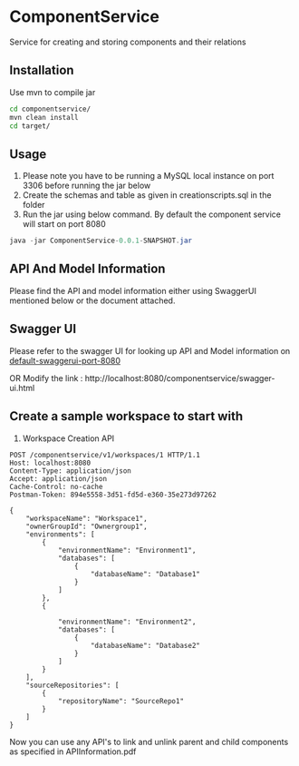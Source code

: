 # ComponentService

Service for creating and storing components and their relations

## Installation

Use mvn to compile jar

```bash
cd componentservice/
mvn clean install
cd target/
```

## Usage
1. Please note you have to be running a MySQL local instance on port 3306 before running the jar below
2. Create the schemas and table as given in creationscripts.sql in the folder
3. Run the jar using below command. By default the component service will start on port 8080
```java
java -jar ComponentService-0.0.1-SNAPSHOT.jar
```
## API And Model Information
Please find the API and model information either using SwaggerUI mentioned below or the document attached.

## Swagger UI
Please refer to the swagger UI for looking up API and Model information on [default-swaggerui-port-8080](http://localhost:8080/componentservice/swagger-ui.html)
 
OR Modify the link : http://localhost:8080/componentservice/swagger-ui.html

## Create a sample workspace to start with
1. Workspace Creation API
```
POST /componentservice/v1/workspaces/1 HTTP/1.1
Host: localhost:8080
Content-Type: application/json
Accept: application/json
Cache-Control: no-cache
Postman-Token: 894e5558-3d51-fd5d-e360-35e273d97262

{
    "workspaceName": "Workspace1",
    "ownerGroupId": "Ownergroup1",
    "environments": [
        {
            "environmentName": "Environment1",
            "databases": [
                {
                    "databaseName": "Database1"
                }
            ]
        },
        {
            
            "environmentName": "Environment2",
            "databases": [
                {
                    "databaseName": "Database2"
                }
            ]
        }
    ],
    "sourceRepositories": [
        {
            "repositoryName": "SourceRepo1"
        }
    ]
}
```

Now you can use any API's to link and unlink parent and child components as specified in APIInformation.pdf
